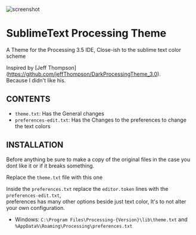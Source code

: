 ![screenshot](https://raw.github.com/Darox21/SublimeTextProcessingTheme/master/Screenshot.png)

# SublimeText Processing Theme

A Theme for the Processing 3.5 IDE, Close-ish to the sublime text color scheme

Inspired by [Jeff Thompson] (https://github.com/jeffThompson/DarkProcessingTheme_3.0).  
Because I didn't like his.  

## CONTENTS

* `theme.txt`: Has the General changes
* `preferences-edit.txt`: Has the Changes to the preferences to change the text colors

## INSTALLATION

Before anything be sure to make a copy of the original files in the case you dont like it or if it
breaks something.


Replace the `theme.txt` file with this one

Inside the `preferences.txt` replace the `editor.token` lines with the `preferences-edit.txt`,  
preferences has many other options beside just text color, It's to not alter your own configuration.

* Windows: `C:\Program Files\Processing-{Version}\lib\theme.txt` and `%AppData%\Roaming\Processing\preferences.txt`

